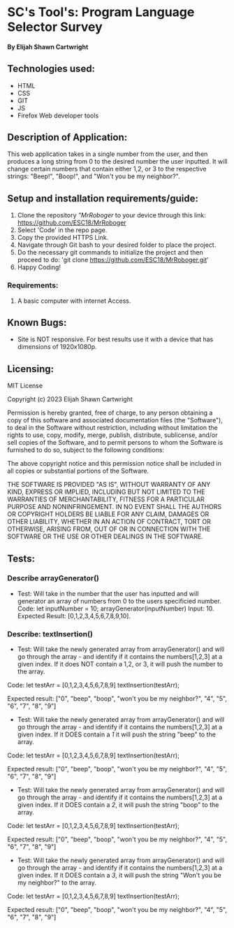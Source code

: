 # SC's Tool's: Program Language Selector Survey

#### By Elijah Shawn Cartwright
## Technologies used:
* HTML
* CSS
* GIT
* JS
* Firefox Web developer tools

## Description of Application:
This web application takes in a single number from the user, and then produces a long string from 0 to the desired number the user inputted. It will change certain numbers that contain either 1,2, or 3 to the respective strings: "Beep!", "Boop!", and "Won't you be my neighbor?". 

## Setup and installation requirements/guide:
1. Clone the repository _"MrRoboger_ to your device through this link: https://github.com/ESC18/MrRoboger
2. Select 'Code' in the repo page.
3. Copy the provided HTTPS Link.
4. Navigate through Git bash to your desired folder to place the project.
5. Do the necessary git commands to initialize the project and then proceed to do: 'git clone https://github.com/ESC18/MrRoboger.git'
6. Happy Coding!

### Requirements:
1. A basic computer with internet Access.

## Known Bugs:
* Site is NOT responsive. For best results use it with a device that has dimensions of 1920x1080p.

## Licensing:
MIT License

Copyright (c) 2023 Elijah Shawn Cartwright

Permission is hereby granted, free of charge, to any person obtaining a copy
of this software and associated documentation files (the "Software"), to deal
in the Software without restriction, including without limitation the rights
to use, copy, modify, merge, publish, distribute, sublicense, and/or sell
copies of the Software, and to permit persons to whom the Software is
furnished to do so, subject to the following conditions:

The above copyright notice and this permission notice shall be included in all
copies or substantial portions of the Software.

THE SOFTWARE IS PROVIDED "AS IS", WITHOUT WARRANTY OF ANY KIND, EXPRESS OR
IMPLIED, INCLUDING BUT NOT LIMITED TO THE WARRANTIES OF MERCHANTABILITY,
FITNESS FOR A PARTICULAR PURPOSE AND NONINFRINGEMENT. IN NO EVENT SHALL THE
AUTHORS OR COPYRIGHT HOLDERS BE LIABLE FOR ANY CLAIM, DAMAGES OR OTHER
LIABILITY, WHETHER IN AN ACTION OF CONTRACT, TORT OR OTHERWISE, ARISING FROM,
OUT OF OR IN CONNECTION WITH THE SOFTWARE OR THE USE OR OTHER DEALINGS IN THE
SOFTWARE.

## Tests:

### Describe arrayGenerator()

- Test: Will take in the number that the user has inputted and will generator an array of numbers from 0 to the users specificied number.
Code: 
    let inputNumber = 10;
    arrayGenerator(inputNumber)
Input: 10.
Expected Result: [0,1,2,3,4,5,6,7,8,9,10].

### Describe: textInsertion()

- Test: Will take the newly generated array from arrayGenerator() and will go through the array - and identify if it contains the numbers[1,2,3] at a given index. If it does NOT contain a 1,2, or 3, it will push the number to the array.

Code:
    let testArr = [0,1,2,3,4,5,6,7,8,9]
    textInsertion(testArr);

Expected result: ["0", "beep", "boop", "won't you be my neighbor?", "4", "5", "6", "7", "8", "9"]


- Test: Will take the newly generated array from arrayGenerator() and will go through the array - and identify if it contains the numbers[1,2,3] at a given index. If it DOES contain a *1* it will push the string "beep" to the array.

Code:
    let testArr = [0,1,2,3,4,5,6,7,8,9]
    textInsertion(testArr);

Expected result: ["0", "beep", "boop", "won't you be my neighbor?", "4", "5", "6", "7", "8", "9"]


- Test: Will take the newly generated array from arrayGenerator() and will go through the array - and identify if it contains the numbers[1,2,3] at a given index. If it DOES contain a *2*,  it will push the string "boop" to the array.

Code:
    let testArr = [0,1,2,3,4,5,6,7,8,9]
    textInsertion(testArr);

Expected result: ["0", "beep", "boop", "won't you be my neighbor?", "4", "5", "6", "7", "8", "9"]


- Test: Will take the newly generated array from arrayGenerator() and will go through the array - and identify if it contains the numbers[1,2,3] at a given index. If it DOES contain a *3*, it will push the string "Won't you be my neighbor?" to the array.

Code:
    let testArr = [0,1,2,3,4,5,6,7,8,9]
    textInsertion(testArr);

Expected result: ["0", "beep", "boop", "won't you be my neighbor?", "4", "5", "6", "7", "8", "9"]

